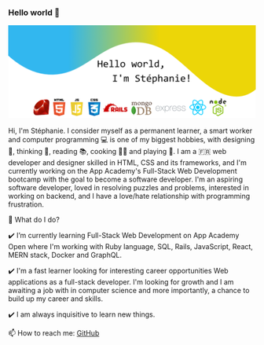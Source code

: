 ### Hello world 👋

<!--
**Pixelus/Pixelus** is a ✨ _special_ ✨ repository because its `README.md` (this file) appears on your GitHub profile.
-->
![](https://github.com/Pixelus/Pixelus/blob/master/header.png)


Hi, I'm Stéphanie. I consider myself as a permanent learner, a smart worker and computer programming 💻 is one of my biggest hobbies, with designing 🎨, thinking 🤔, reading 📚, cooking 👩‍🍳 and playing 🏸. I am a 🇫🇷 web developer and designer skilled in HTML, CSS and its frameworks, and I'm currently working on the App Academy's Full-Stack Web Development bootcamp with the goal to become a software developer.
I'm an aspiring software developer, loved in resolving puzzles and problems, interested in working on backend, and I have a love/hate relationship with programming frustration.

🌱  What do I do?

  ✔️ I’m currently learning Full-Stack Web Development on App Academy Open where I'm working with Ruby language, SQL, Rails, JavaScript, React, MERN stack, Docker and GraphQL.
  
  ✔️ I'm a fast learner looking for interesting career opportunities Web applications as a full-stack developer. I'm looking for growth and I am awaiting a job with in computer science and more importantly, a chance to build up my career and skills.
  
  ✔️ I am always inquisitive to learn new things.


📫  How to reach me: [GitHub](https://github.com/Pixelus)


